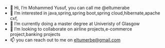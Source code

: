 - 👋 Hi, I’m Mohammed Yusuf, you can call me @eltumerabe
- 👀 I’m interested in java,spring,spring boot,spring cloud,hibernate,apache cxf,
- 🌱 I’m currently doing a master degree at Univeristy of Glasgow
- 💞️ I’m looking to collaborate on airline projects,e-commerce project,banking projects
- 📫 you can reach out to me on eltumerbe@gmail.com

<!---
eltumerabe/eltumerabe is a ✨ special ✨ repository because its `README.md` (this file) appears on your GitHub profile.
You can click the Preview link to take a look at your changes.
--->
